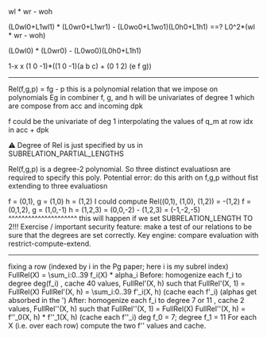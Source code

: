 wl * wr - woh



(L0wl0+L1wl1) * (L0wr0+L1wr1) - (L0wo0+L1wo1)(L0h0+L1h1)
==? L0^2*(wl * wr - woh)

(L0wl0) * (L0wr0) - (L0wo0)(L0h0+L1h1)

1-x x
(1 0 -1)*((1 0 -1)(a b c) + (0 1 2) (e f g))


--------------------------------------------------------


Rel(f,g,p) = fg - p  this is a polynomial relation that we impose on polynomials
Eg in combiner f, g, and h will be univariates of degree 1 which are compose from acc and incoming dpk

f could be the univariate of deg 1 interpolating the values of q_m at row idx in acc + dpk

:warning: Degree of Rel is just specified by us in SUBRELATION_PARTIAL_LENGTHS

Rel(f,g,p) is a degree-2 polynomial. So three distinct evaluatiosn are required to specify this poly.
Potential error: do this arith on f,g,p without fist extending to three evaluatiosn

f = (0,1), g = (1,0) h = (1,2)
I could compute Rel((0,1), (1,0), (1,2)) = -(1,2)
f = (0,1,2), g = (1,0,-1) h = (1,2,3) = (0,0,-2) - (1,2,3) = (-1,-2,-5)
^^^^^^^^^^^^^^^^^^^^^ this will happen if we set SUBRELATION_LENGTH TO 2!!!
Exercise / important security feature: make a test of our relations to be sure that the degrees are set correctly.
Key engine: compare evaluation with restrict-compute-extend.


------
fixing a row (indexed by i in the Pg paper; here i is my subrel index)
FullRel(X) = \sum_i:0..39 f_i(X) * alpha_i
Before: homogenize each f_i to degree deg(f_i) , cache 40 values, FullRel'(X, h) such that  FullRel'(X, 1) = FullRel(X)
        FullRel'(X, h) = \sum_i:0..39 f'_i(X, h) (cache each f'_i) (alphas get absorbed in the ')
After:  homogenize each f_i to degree 7 or 11 , cache 2 values, FullRel''(X, h) such that  FullRel''(X, 1) = FullRel(X)
        FullRel''(X, h) = f''_0(X, h) *  f''_1(X, h) (cache each f''_i) deg f_0 = 7; degree f_1 = 11
For each X (i.e. over each row) compute the two f'' values and cache.

